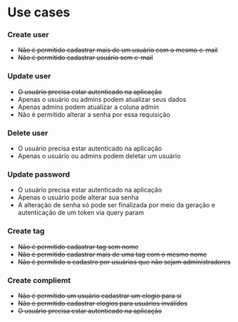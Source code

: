 # Use cases

### Create user

- ~~Não é permitido cadastrar mais de um usuário com o mesmo e-mail~~
- ~~Não é permitido cadastrar usuário sem e-mail~~

### Update user

- ~~O usuário precisa estar autenticado na aplicação~~
- Apenas o usuário ou admins podem atualizar seus dados
- Apenas admins podem atualizar a coluna admin
- Não é permitido alterar a senha por essa requisição

### Delete user

- O usuário precisa estar autenticado na aplicação
- Apenas o usuário ou admins podem deletar um usuário

### Update password

- O usuário precisa estar autenticado na aplicação
- Apenas o usuário pode alterar sua senha
- A alteração de senha só pode ser finalizada por meio da geração e autenticação de um token via query param

### Create tag

- ~~Não é permitido cadastrar tag sem nome~~
- ~~Não é permitido cadastrar mais de uma tag com o mesmo nome~~
- ~~Não é permitido o cadastro por usuários que não sejam administradores~~

### Create compliemt

- ~~Não é permitido um usuário cadastrar um elogio para si~~
- ~~Não é permitido cadastrar elogios para usuários inválidos~~
- ~~O usuário precisa estar autenticado na aplicação~~
